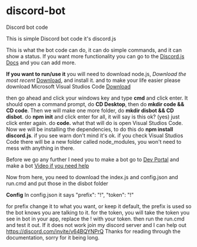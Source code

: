 # discord-bot
Discord bot code

This is simple Discord bot code
it's discord.js



This is what the bot code can do, it can do simple commands, and it can show a status.
If you want more functionality you can go to the [Discord.js Docs](https://discord.js.org) and you can add more.

**If you want to run/use it**
you will need to download node.js, *Download the most recent* [Download](https://nodejs.org/en/), and install it.
and to make your life easier please download Microsoft Visual Studios Code [Download](https://code.visualstudio.com/)

then go ahead and click your windows key and type **cmd** and click enter.
It should open a command prompt, do **CD Desktop**, then do **mkdir code && CD code**. Then we will make one more folder, do **mkdir disbot && CD disbot**.
do **npm init** and click enter for all, it will say is this ok? (yes) just click enter again.
do **code.** what that will do is open Visual Studios Code.
Now we will be installing the dependencies, to do this do **npm install discord.js**. if you see warn don't mind it's ok.
if you check Visual Studios Code there will be a new folder called node_modules, you won't need to mess with anything in there.

Before we go any further I need you to make a bot go to [Dev Portal](https://discord.com/developers/applications) and make a bot
[Video if you need help](https://youtu.be/NfMkYggLRAs)


Now from here, you need to download the index.js and config.json and run.cmd
and put those in the disbot folder

**Config**
In config.json it says 
    "prefix": "!", "token": "!"


for prefix change it to what you want, or keep it default, the prefix is used so the bot knows you are talking to it.
for the token, you will take the token you see in bot in your app, replace the ! with your token.
then run the run.cmd and test it out. If it does not work join my discord server and I can help out https://discord.com/invite/v64BQYNPrQ
Thanks for reading through the documentation, sorry for it being long.   
